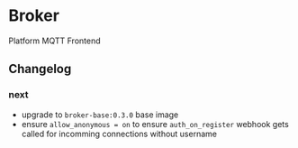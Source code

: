# Broker
Platform MQTT Frontend

## Changelog
### next
- upgrade to `broker-base:0.3.0` base image
- ensure `allow_anonymous = on` to ensure `auth_on_register` webhook gets
  called for incomming connections without username
